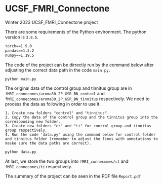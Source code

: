 # UCSF_FMRI_Connectone

 Winter 2023 UCSF_FMRI_Connectone project



There are some requirements of the Python environment. The python version is `3.8.5`.

```markdown
torch==1.9.0
pandas==1.3.2
numpy==1.19.5
```


The code of the project can be dirrectly run by the command below after adjusting the correct data path in the code `main.py.`

```markdown
python main.py
```



The original data of the control group and tinnitus group are in  `fMRI_connecomes/aroma30_2P_GSR_BN_control` and `fMRI_connecomes/aroma30_2P_GSR_BN_tinnitus` respectively. We need to process the data as following in order to use it.

```
1. Create new folders "control" and "tinnitus".
2. Copy the data of the control group and the tinnitus group into the corresponding new folder.
3. Create new folders "ct" and "ti" for control group and tinnitus group respectively.
4. Run the code 'data.py' using the command below for control folder and tinnitus folder (remember to adjust the lines with annotations to maske sure the data paths are correct).
```

```markdown
python data.py
```

At last, we store the two groups into `fMRI_connecomes/ct` and `fMRI_connecomes/ti` respectively.


The summary of the project can be seen in the PDF file `Report.pdf`

